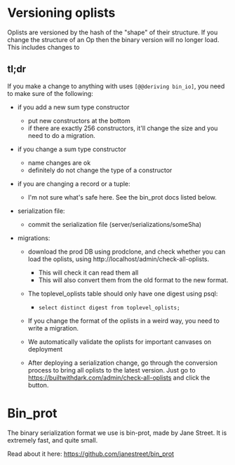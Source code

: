 # Versioning oplists

Oplists are versioned by the hash of the "shape" of their structure.
If you change the structure of an Op then the binary version will no longer load.
This includes changes to

## tl;dr

If you make a change to anything with uses `[@@deriving bin_io]`, you need to make sure of the following:

- if you add a new sum type constructor
  - put new constructors at the bottom
  - if there are exactly 256 constructors, it'll change the size and you need
    to do a migration.

- if you change a sum type constructor
  - name changes are ok
  - definitely do not change the type of a constructor

- if you are changing a record or a tuple:
  - I'm not sure what's safe here. See the bin_prot docs listed below.

- serialization file:
  - commit the serialization file (server/serializations/someSha)

- migrations:
  - download the prod DB using prodclone, and check whether you can load the
    oplists, using http://localhost/admin/check-all-oplists.
    - This will check it can read them all
    - This will also convert them from the old format to the new format.

  - The toplevel_oplists table should only have one digest using psql:
    - `select distinct digest from toplevel_oplists;`

  - If you change the format of the oplists in a weird way, you need to write a
    migration.

  - We automatically validate the oplists for important canvases on deployment

  - After deploying a serialization change, go through the conversion process
    to bring all oplists to the latest version. Just go to
    https://builtwithdark.com/admin/check-all-oplists and click the button.




# Bin_prot

The binary serialization format we use is bin-prot, made by Jane Street. It is
extremely fast, and quite small.

Read about it here: https://github.com/janestreet/bin_prot
